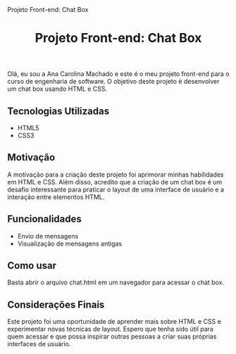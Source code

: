 <!DOCTYPE html>
<html>
<head>
	<meta charset="UTF-8">
	Projeto Front-end: Chat Box
</head>
<body>
	<header>
		<h1>Projeto Front-end: Chat Box</h1>
	</header>
	<main>
		<section>
			<p>Olá, eu sou a Ana Carolina Machado e este é o meu projeto front-end para o curso de engenharia de software. O objetivo deste projeto é desenvolver um chat box usando HTML e CSS.</p>
		</section>
		<section>
			<h2>Tecnologias Utilizadas</h2>
			<ul>
				<li>HTML5</li>
				<li>CSS3</li>
			</ul>
		</section>
		<section>
			<h2>Motivação</h2>
			<p>A motivação para a criação deste projeto foi aprimorar minhas habilidades em HTML e CSS. Além disso, acredito que a criação de um chat box é um desafio interessante para praticar o layout de uma interface de usuário e a interação entre elementos HTML.</p>
		</section>
		<section>
			<h2>Funcionalidades</h2>
			<ul>
				<li>Envio de mensagens</li>
				<li>Visualização de mensagens antigas</li>
			</ul>
		</section>
		<section>
			<h2>Como usar</h2>
			<p>Basta abrir o arquivo chat.html em um navegador para acessar o chat box.</p>
		</section>
		<section>
			<h2>Considerações Finais</h2>
			<p>Este projeto foi uma oportunidade de aprender mais sobre HTML e CSS e experimentar novas técnicas de layout. Espero que tenha sido útil para quem acessar e que possa inspirar outras pessoas a criar suas próprias interfaces de usuário.</p>
		</section>
	</main>
</body>
</html>
